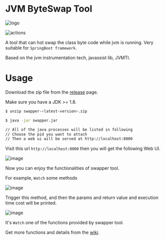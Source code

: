 # JVM ByteSwap Tool
![logo](sw-ico.png)

![actions](https://github.com/sunwu51/JVMByteSwapTool/actions/workflows/main.yml/badge.svg)

A tool that can hot swap the class byte code while jvm is running. Very suitable for `SpringBoot framework`.

Based on the jvm instrumentation tech, javassist lib, JVMTI.

# Usage
Download the zip file from the [release](https://github.com/sunwu51/JVMByteSwapTool/releases) page.

Make sure you have a JDK >= 1.8.
```bash
$ unzip swapper-<latest-version>.zip

$ java -jar swapper.jar

// All of the java processes will be listed in following
// Choose the pid you want to attach
// Then a web ui will be served at http://localhost:8000
```

Visit this url `http://localhost:8000` then you will get the following Web UI.

![image](https://i.imgur.com/peQ5O2V.png)

Now you can enjoy the functionalities of swapper tool. 

For example, `Watch` some methods

![image](https://i.imgur.com/JGW0JCv.png)

Trigger this method, and then the params and return value and execution time cost will be printed. 

![image](https://i.imgur.com/olYyxnh.png)

It's `Watch` one of the functions provided by swapper tool.

Get more functions and details from the [wiki](https://github.com/sunwu51/JVMByteSwapTool/wiki).